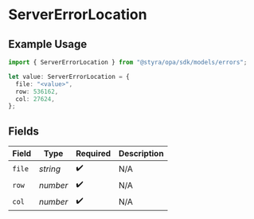# ServerErrorLocation

## Example Usage

```typescript
import { ServerErrorLocation } from "@styra/opa/sdk/models/errors";

let value: ServerErrorLocation = {
  file: "<value>",
  row: 536162,
  col: 27624,
};
```

## Fields

| Field              | Type               | Required           | Description        |
| ------------------ | ------------------ | ------------------ | ------------------ |
| `file`             | *string*           | :heavy_check_mark: | N/A                |
| `row`              | *number*           | :heavy_check_mark: | N/A                |
| `col`              | *number*           | :heavy_check_mark: | N/A                |